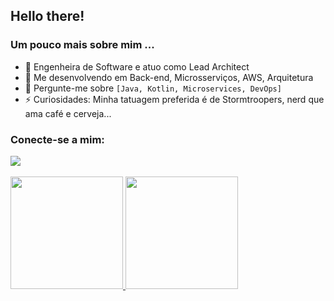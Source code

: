 <h2> Hello there!</h2>

 

<h3> Um pouco mais sobre mim ... </h3>

- 🔭 Engenheira de Software e atuo como Lead Architect
- 🌱 Me desenvolvendo em Back-end, Microsserviços, AWS, Arquitetura
- 💬 Pergunte-me sobre `[Java, Kotlin, Microservices, DevOps]` 
- ⚡ Curiosidades: Minha tatuagem preferida é de Stormtroopers, nerd que ama café e cerveja...




<h3 align = "left"> Conecte-se a mim: </h3>
<div>  
  <a href="https://www.linkedin.com/in/sarahtumenasmarques" target="_blank"> <img src = "https://img.shields.io/badge/-LinkedIn-%230077B5 ? style = for-the-badge & logo = linkedin & logoColor = white "target =" _ blank "> </a> 
 </div>
<br>
<div>
  <a href="https://github.com/SarahTumenas">
  <img height = "180em" src = "https://github-readme-stats.vercel.app/api?username=SarahTumenas&show_icons=true&theme=dark&include_all_commits=true&count_private=true" />
  <img height = "180em" src = "https://github-readme-stats.vercel.app/api/top-langs/?username=SarahTumenas&layout=compact&langs_count=7&theme=dark" />
</div>
</div>
